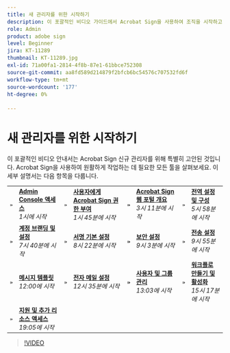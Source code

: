 ```yaml
---
title: 새 관리자를 위한 시작하기
description: 이 포괄적인 비디오 가이드에서 Acrobat Sign을 사용하여 조직을 시작하고 운영하는 데 필요한 모든 툴에 대해 알아보십시오
role: Admin
product: adobe sign
level: Beginner
jira: KT-11289
thumbnail: KT-11289.jpg
exl-id: 71a00fa1-2814-4f8b-87e1-61bbce752308
source-git-commit: aa8fd589d214879f2bfcb6bc54576c707532fd6f
workflow-type: tm+mt
source-wordcount: '177'
ht-degree: 0%

---
```


# 새 관리자를 위한 시작하기

이 포괄적인 비디오 안내서는 Acrobat Sign 신규 관리자를 위해 특별히 고안된 것입니다. Acrobat Sign을 사용하여 원활하게 작업하는 데 필요한 모든 툴을 살펴보세요. 이 세부 설명서는 다음 항목을 다룹니다.

<table style="table-layout:auto">
<tr>
  <td>
    <a href="https://video.tv.adobe.com/v/343565/?autoplay=true&t=60">
      <img alt="빨리 감기 이미지" src="../assets/Stepforward_18.png" />
    </a>
  </td>
  <td>
     <a href="https://video.tv.adobe.com/v/343565/?autoplay=true&t=60"><strong>Admin Console 액세스</strong></a>
         <br>
        <em>1시에 시작</em>
    </td>
    <td>
    <a href="https://video.tv.adobe.com/v/343565/?autoplay=true&t=105">
      <img alt="빨리 감기 이미지" src="../assets/Stepforward_18.png" />
    </a>
  </td>
  <td>
     <a href="https://video.tv.adobe.com/v/343565/?autoplay=true&t=105"><strong>사용자에게 Acrobat Sign 권한 부여</strong></a>
        <br>
        <em>1시 45분에 시작</em>
    </td>
    <td>
    <a href="https://video.tv.adobe.com/v/343565/?autoplay=true&t=191">
      <img alt="빨리 감기 이미지" src="../assets/Stepforward_18.png" />
    </a>
  </td>
  <td>
     <a href="https://video.tv.adobe.com/v/343565/?autoplay=true&t=191"><strong>Acrobat Sign 웹 포털 개요</strong></a>
        <br>
        <em>3시 11분에 시작</em>
    </td>
    <td>
    <a href="https://video.tv.adobe.com/v/343565/?autoplay=true&t=358">
      <img alt="빨리 감기 이미지" src="../assets/Stepforward_18.png" />
    </a>
  </td>
  <td>
     <a href="https://video.tv.adobe.com/v/343565/?autoplay=true&t=358"><strong>전역 설정 및 구성</strong></a>
        <br>
        <em>5시 58분에 시작</em>
    </td>
  </tr>
  <tr>
    <td>
    <a href="https://video.tv.adobe.com/v/343565/?autoplay=true&t=460">
      <img alt="빨리 감기 이미지" src="../assets/Stepforward_18.png" />
    </a>
  </td>
  <td>
     <a href="https://video.tv.adobe.com/v/343565/?autoplay=true&t=460"><strong>계정 브랜딩 및 설정</strong></a>
         <br>
        <em>7시 40분에 시작</em>
    </td>
    <td>
    <a href="https://video.tv.adobe.com/v/343565/?autoplay=true&t=502">
      <img alt="빨리 감기 이미지" src="../assets/Stepforward_18.png" />
    </a>
  </td>
  <td>
     <a href="https://video.tv.adobe.com/v/343565/?autoplay=true&t=502"><strong>서명 기본 설정</strong></a>
        <br>
        <em>8시 22분에 시작</em>
    </td>
    <td>
    <a href="https://video.tv.adobe.com/v/343565/?autoplay=true&t=543">
      <img alt="빨리 감기 이미지" src="../assets/Stepforward_18.png" />
    </a>
  </td>
  <td>
     <a href="https://video.tv.adobe.com/v/343565/?autoplay=true&t=543"><strong>보안 설정</strong></a>
        <br>
        <em>9시 3분에 시작</em>
    </td>
    <td>
    <a href="https://video.tv.adobe.com/v/343565/?autoplay=true&t=595">
      <img alt="빨리 감기 이미지" src="../assets/Stepforward_18.png" />
    </a>
  </td>
  <td>
     <a href="https://video.tv.adobe.com/v/343565/?autoplay=true&t=595"><strong>전송 설정</strong></a>
        <br>
        <em>9시 55분에 시작</em>
    </td>
  </tr>
  <tr>
    <td>
    <a href="https://video.tv.adobe.com/v/343565/?autoplay=true&t=720">
      <img alt="빨리 감기 이미지" src="../assets/Stepforward_18.png" />
    </a>
  </td>
  <td>
     <a href="https://video.tv.adobe.com/v/343565/?autoplay=true&t=720"><strong>메시지 템플릿</strong></a>
         <br>
        <em>12:00에 시작</em>
    </td>
    <td>
    <a href="https://video.tv.adobe.com/v/343565/?autoplay=true&t=755">
      <img alt="빨리 감기 이미지" src="../assets/Stepforward_18.png" />
    </a>
  </td>
  <td>
     <a href="https://video.tv.adobe.com/v/343565/?autoplay=true&t=755"><strong>전자 메일 설정</strong></a>
        <br>
        <em>12시 35분에 시작</em>
    </td>
    <td>
    <a href="https://video.tv.adobe.com/v/343565/?autoplay=true&t=783">
      <img alt="빨리 감기 이미지" src="../assets/Stepforward_18.png" />
    </a>
  </td>
  <td>
     <a href="https://video.tv.adobe.com/v/343565/?autoplay=true&t=783"><strong>사용자 및 그룹 관리</strong></a>
        <br>
        <em>13:03에 시작</em>
    </td>
    <td>
    <a href="https://video.tv.adobe.com/v/343565/?autoplay=true&t=917">
      <img alt="빨리 감기 이미지" src="../assets/Stepforward_18.png" />
    </a>
  </td>
  <td>
     <a href="https://video.tv.adobe.com/v/343565/?autoplay=true&t=917"><strong>워크플로 만들기 및 활성화</strong></a>
        <br>
        <em>15시 17분에 시작</em>
  </td>
</tr>
<tr>
  <td>
     <a href="https://video.tv.adobe.com/v/343565/?autoplay=true&t=1145">
      <img alt="빨리 감기 이미지" src="../assets/Stepforward_18.png" />
    </a>
    </td>
    <td>
     <a href="https://video.tv.adobe.com/v/343565/?autoplay=true&t=1145"><strong>지원 및 추가 리소스 액세스</strong></a>
        <br>
        <em>19:05에 시작</em>
    </td>
  </tr>
  </table>

>[!VIDEO](https://video.tv.adobe.com/v/343565?hidetitle=true)
